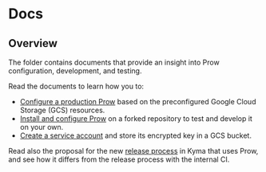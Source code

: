 # Docs

## Overview

The folder contains documents that provide an insight into Prow configuration, development, and testing.

Read the documents to learn how you to:

- [Configure a production Prow](./production-cluster-configuration.md) based on the preconfigured Google Cloud Storage (GCS) resources.
- [Install and configure Prow](./prow-installation-on-forks.md) on a forked repository to test and develop it on your own.
- [Create a service account](./prow-secrets-management.md) and store its encrypted key in a GCS bucket.

<!-- Update the list each time you modify the document structure in this folder. -->

 Read also the proposal for the new [release process](./kyma-release-process.md) in Kyma that uses Prow, and see how it differs from the release process with the internal CI.
